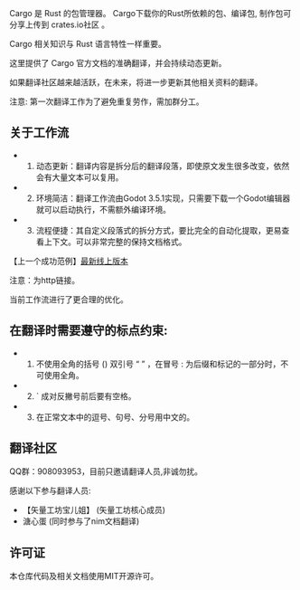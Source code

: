 
Cargo 是 Rust 的包管理器。 Cargo下载你的Rust所依赖的包、编译包, 制作包可分享上传到 crates.io社区 。

Cargo 相关知识与 Rust 语言特性一样重要。

这里提供了 Cargo 官方文档的准确翻译，并会持续动态更新。

如果翻译社区越来越活跃，在未来，将进一步更新其他相关资料的翻译。

注意: 第一次翻译工作为了避免重复劳作，需加群分工。

## 关于工作流

- 1. 动态更新：翻译内容是拆分后的翻译段落，即使原文发生很多改变，依然会有大量文本可以复用。
- 2. 环境简洁：翻译工作流由Godot 3.5.1实现，只需要下载一个Godot编辑器就可以启动执行，不需额外编译环境。
- 3. 流程便捷：其自定义段落式的拆分方式，要比完全的自动化提取，更易查看上下文。可以非常完整的保持文档格式。

【上一个成功范例】[最新线上版本](http://file.godot.pro/nimdoc/nimdoc.html)

注意：为http链接。

当前工作流进行了更合理的优化。

## 在翻译时需要遵守的标点约束:

- 1. 不使用全角的括号 () 双引号 “ ” ，在冒号 : 为后缀和标记的一部分时，不可使用全角。
- 2. ` 成对反撇号前后要有空格。
- 3. 在正常文本中的逗号、句号、分号用中文的。

##  翻译社区
QQ群：908093953，目前只邀请翻译人员,非诚勿扰。

感谢以下参与翻译人员:

- 【矢量工坊宝儿姐】  (矢量工坊核心成员)
- 溏心蛋 (同时参与了nim文档翻译)

## 许可证

本仓库代码及相关文档使用MIT开源许可。
